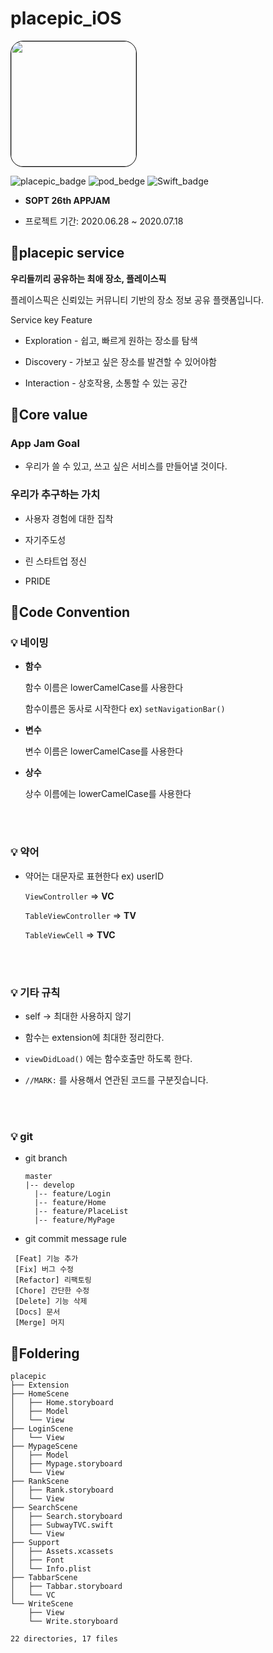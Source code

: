 # placepic_iOS


<img style="border: 1px solid black !important; border-radius:20px;" src="https://avatars2.githubusercontent.com/u/67547341?s=200&v=4" width="200px" />

![placepic_badge](https://img.shields.io/badge/placepic-Sprint1-%23ff7adc)
![pod_bedge](https://img.shields.io/badge/pod-v1.9.1-blue) ![Swift_badge](https://img.shields.io/badge/Swift-5.0-orange.svg)



* <b> SOPT 26th APPJAM </b>

* 프로젝트 기간: 2020.06.28 ~ 2020.07.18



## 🐷placepic service

 <b>우리들끼리 공유하는 최애 장소, 플레이스픽 </b>

 플레이스픽은 신뢰있는 커뮤니티 기반의 장소 정보 공유 플랫폼입니다. 

 Service key Feature

  * Exploration - 쉽고, 빠르게 원하는 장소를 탐색

  * Discovery -  가보고 싶은 장소를 발견할 수 있어야함

  * Interaction - 상호작용, 소통할 수 있는 공간



## 🐷Core value

### App Jam Goal

* 우리가 쓸 수 있고, 쓰고 싶은 서비스를 만들어낼 것이다.

### 우리가 추구하는 가치

* 사용자 경험에 대한 집착 

* 자기주도성

* 린 스타트업 정신

* PRIDE

  

## 🐷Code Convention


### 💡 네이밍 

- **함수**

  함수 이름은 lowerCamelCase를 사용한다

  함수이름은 동사로 시작한다 ex) `setNavigationBar()`

- **변수**

  변수 이름은 lowerCamelCase를 사용한다

- **상수**

  상수 이름에는 lowerCamelCase를 사용한다

<br />
<br />

### 💡 약어

- 약어는 대문자로 표현한다 ex) userID

  `ViewController` => **VC**

  `TableViewController` => **TV**

  `TableViewCell` => **TVC**

<br />
<br />


### 💡 기타 규칙


- self -> 최대한 사용하지 않기

- 함수는 extension에 최대한 정리한다.

- `viewDidLoad()` 에는 함수호출만 하도록 한다.

- `//MARK:` 를 사용해서 연관된 코드를 구분짓습니다.

<br />
<br />

### 💡 git 

- git branch

  ```
  master
  |-- develop
    |-- feature/Login
    |-- feature/Home
    |-- feature/PlaceList
    |-- feature/MyPage
  ```
-  git commit message rule

  ```
   [Feat] 기능 추가
   [Fix] 버그 수정
   [Refactor] 리팩토링
   [Chore] 간단한 수정
   [Delete] 기능 삭제
   [Docs] 문서
   [Merge] 머지
  ```



## 🐷Foldering

```
placepic
├── Extension
├── HomeScene
│   ├── Home.storyboard
│   ├── Model
│   └── View
├── LoginScene
│   └── View
├── MypageScene
│   ├── Model
│   ├── Mypage.storyboard
│   └── View
├── RankScene
│   ├── Rank.storyboard
│   └── View
├── SearchScene
│   ├── Search.storyboard
│   ├── SubwayTVC.swift
│   └── View
├── Support
│   ├── Assets.xcassets
│   ├── Font
│   └── Info.plist
├── TabbarScene
│   ├── Tabbar.storyboard
│   └── VC
└── WriteScene
    ├── View
    └── Write.storyboard

22 directories, 17 files
```